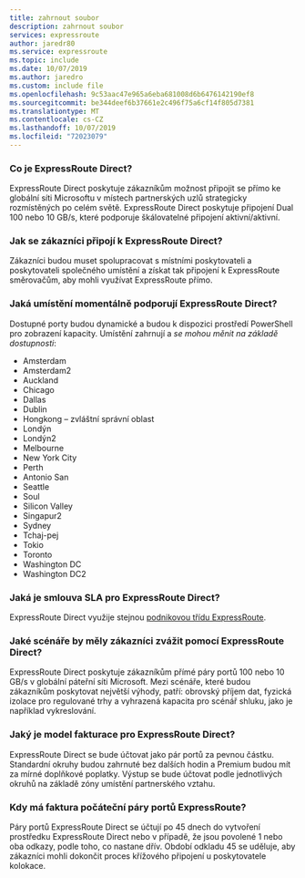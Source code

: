 ```yaml
---
title: zahrnout soubor
description: zahrnout soubor
services: expressroute
author: jaredr80
ms.service: expressroute
ms.topic: include
ms.date: 10/07/2019
ms.author: jaredro
ms.custom: include file
ms.openlocfilehash: 9c53aac47e965a6eba681008d6b6476142190ef8
ms.sourcegitcommit: be344deef6b37661e2c496f75a6cf14f805d7381
ms.translationtype: MT
ms.contentlocale: cs-CZ
ms.lasthandoff: 10/07/2019
ms.locfileid: "72023079"
---
```

### <a name="what-is-expressroute-direct"></a>Co je ExpressRoute Direct?

ExpressRoute Direct poskytuje zákazníkům možnost připojit se přímo ke globální síti Microsoftu v místech partnerských uzlů strategicky rozmístěných po celém světě. ExpressRoute Direct poskytuje připojení Dual 100 nebo 10 GB/s, které podporuje škálovatelné připojení aktivní/aktivní. 

### <a name="how-do-customers-connect-to-expressroute-direct"></a>Jak se zákazníci připojí k ExpressRoute Direct? 

Zákazníci budou muset spolupracovat s místními poskytovateli a poskytovateli společného umístění a získat tak připojení k ExpressRoute směrovačům, aby mohli využívat ExpressRoute přímo.

### <a name="what-locations-currently-support-expressroute-direct"></a>Jaká umístění momentálně podporují ExpressRoute Direct? 

Dostupné porty budou dynamické a budou k dispozici prostředí PowerShell pro zobrazení kapacity. Umístění zahrnují a *se mohou měnit na základě dostupnosti*:

* Amsterdam
* Amsterdam2
* Auckland 
* Chicago
* Dallas
* Dublin
* Hongkong – zvláštní správní oblast
* Londýn
* Londýn2
* Melbourne
* New York City
* Perth
* Antonio San
* Seattle
* Soul
* Silicon Valley
* Singapur2 
* Sydney
* Tchaj-pej
* Tokio
* Toronto
* Washington DC
* Washington DC2

### <a name="what-is-the-sla-for-expressroute-direct"></a>Jaká je smlouva SLA pro ExpressRoute Direct?

ExpressRoute Direct využije stejnou [podnikovou třídu ExpressRoute](https://azure.microsoft.com/support/legal/sla/expressroute/v1_3/). 

### <a name="what-scenarios-should-customers-consider-with-expressroute-direct"></a>Jaké scénáře by měly zákazníci zvážit pomocí ExpressRoute Direct?  

ExpressRoute Direct poskytuje zákazníkům přímé páry portů 100 nebo 10 GB/s v globální páteřní síti Microsoft. Mezi scénáře, které budou zákazníkům poskytovat největší výhody, patří: obrovský příjem dat, fyzická izolace pro regulované trhy a vyhrazená kapacita pro scénář shluku, jako je například vykreslování. 

### <a name="what-is-the-billing-model-for-expressroute-direct"></a>Jaký je model fakturace pro ExpressRoute Direct? 

ExpressRoute Direct se bude účtovat jako pár portů za pevnou částku. Standardní okruhy budou zahrnuté bez dalších hodin a Premium budou mít za mírné doplňkové poplatky. Výstup se bude účtovat podle jednotlivých okruhů na základě zóny umístění partnerského vztahu.

### <a name="when-does-billing-start-for-the-expressroute-direct-port-pairs"></a>Kdy má faktura počáteční páry portů ExpressRoute?

Páry portů ExpressRoute Direct se účtují po 45 dnech do vytvoření prostředku ExpressRoute Direct nebo v případě, že jsou povolené 1 nebo oba odkazy, podle toho, co nastane dřív. Období odkladu 45 se uděluje, aby zákazníci mohli dokončit proces křížového připojení u poskytovatele kolokace.
